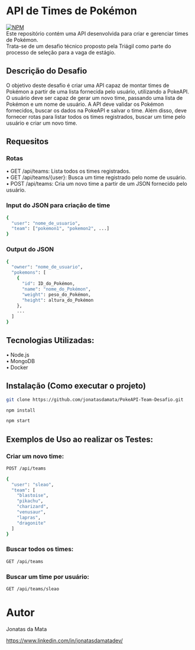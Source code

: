 # API de Times de Pokémon
[![NPM](https://img.shields.io/npm/l/react)](https://github.com/jonatasdamata/PokeAPI-Team-Desafio/blob/master/LICENSE)  <br/>
Este repositório contém uma API desenvolvida para criar e gerenciar times de Pokémon. <br/>
Trata-se de um desafio técnico proposto pela Triágil como parte do processo de seleção para a vaga de estágio.

## Descrição do Desafio

O objetivo deste desafio é criar uma API capaz de montar times de Pokémon a partir de uma lista fornecida pelo usuário, utilizando a PokeAPI. O usuário deve ser capaz de gerar um novo time, passando uma lista de Pokémon e um nome de usuário. A API deve validar os Pokémon fornecidos, buscar os dados na PokeAPI e salvar o time. Além disso, deve fornecer rotas para listar todos os times registrados, buscar um time pelo usuário e criar um novo time.


## Requesitos
### Rotas

• GET /api/teams: Lista todos os times registrados. <br/>
• GET /api/teams/{user}: Busca um time registrado pelo nome de usuário. <br/>
• POST /api/teams: Cria um novo time a partir de um JSON fornecido pelo usuário.

### Input do JSON para criação de time
```bash
{
  "user": "nome_de_usuario",
  "team": ["pokemon1", "pokemon2", ...]
}
```
### Output do JSON
```bash
{
  "owner": "nome_de_usuario",
  "pokemons": [
    {
      "id": ID_do_Pokémon,
      "name": "nome_do_Pokémon",
      "weight": peso_do_Pokémon,
      "height": altura_do_Pokémon
    },
    ...
  ]
}
```

## Tecnologias Utilizadas: 
• Node.js <br/>
• MongoDB <br/>
• Docker

## Instalação (Como executar o projeto)
```bash
git clone https://github.com/jonatasdamata/PokeAPI-Team-Desafio.git
```

```bash
npm install
```

```bash
npm start
```

## Exemplos de Uso ao realizar os Testes:

### Criar um novo time:
```bash
POST /api/teams

{
  "user": "sleao",
  "team": [
    "blastoise",
    "pikachu",
    "charizard",
    "venusaur",
    "lapras",
    "dragonite"
  ]
}
```
### Buscar todos os times:
```bash
GET /api/teams
```
### Buscar um time por usuário:
```bash
GET /api/teams/sleao
```


# Autor

Jonatas da Mata

https://www.linkedin.com/in/jonatasdamatadev/
